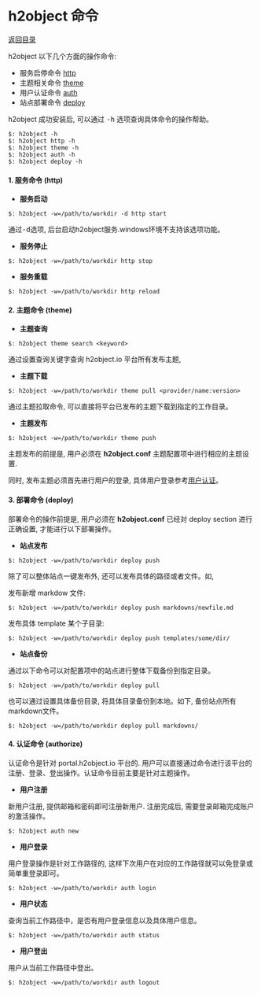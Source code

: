 h2object 命令
======

[返回目录](https://github.com/h2object/h2object/blob/master/doc/chinese/index.md) 

h2object 以下几个方面的操作命令:

  * 服务启停命令 [http](https://github.com/h2object/h2object/blob/master/doc/chinese/command.md#http) 
  * 主题相关命令 [theme](https://github.com/h2object/h2object/blob/master/doc/chinese/command.md#theme) 
  * 用户认证命令 [auth](https://github.com/h2object/h2object/blob/master/doc/chinese/command.md#auth) 
  * 站点部署命令 [deploy](https://github.com/h2object/h2object/blob/master/doc/chinese/command.md#deploy) 

h2object 成功安装后, 可以通过 <kbd>-h</kbd> 选项查询具体命令的操作帮助。

````
$: h2object -h
$: h2object http -h
$: h2object theme -h
$: h2object auth -h
$: h2object deploy -h
````

<a name="http"></a>
####  1. 服务命令 (http)

  * **服务启动**

  ````
  $: h2object -w=/path/to/workdir -d http start
  ````
通过<kbd>-d</kbd>选项, 后台启动h2object服务.windows环境不支持该选项功能。

  * **服务停止**

  ````
  $: h2object -w=/path/to/workdir http stop
  ````

  * **服务重载**

  ````
  $: h2object -w=/path/to/workdir http reload
  ````

<a name="theme"></a>
####  2. 主题命令 (theme)

  * **主题查询**

  ````
  $: h2object theme search <keyword>
  ````
通过设置查询关键字查询 h2object.io 平台所有发布主题, 

  * **主题下载**

  ````
  $: h2object -w=/path/to/workdir theme pull <provider/name:version>
  ````
通过主题拉取命令, 可以直接将平台已发布的主题下载到指定的工作目录。

  * **主题发布**

  ````
  $: h2object -w=/path/to/workdir theme push
  ````

主题发布的前提是, 用户必须在 **h2object.conf** 主题配置项中进行相应的主题设置. 

同时, 发布主题必须首先进行用户的登录, 具体用户登录参考[用户认证](/authorize.md)。


<a name="deploy"></a>
####  3. 部署命令 (deploy)

部署命令的操作前提是, 用户必须在 **h2object.conf** 已经对 deploy section 进行正确设置, 才能进行以下部署操作。

  * **站点发布**

  ````
  $: h2object -w=/path/to/workdir deploy push
  ````

除了可以整体站点一键发布外, 还可以发布具体的路径或者文件。如, 

发布新增 markdow 文件:

  ````
  $: h2object -w=/path/to/workdir deploy push markdowns/newfile.md
  ````

发布具体 template 某个子目录:

  ````
  $: h2object -w=/path/to/workdir deploy push templates/some/dir/
  ````

  * **站点备份**

通过以下命令可以对配置项中的站点进行整体下载备份到指定目录。

  ````
  $: h2object -w=/path/to/workdir deploy pull 
  ````

也可以通过设置具体备份目录, 将具体目录备份到本地。如下, 备份站点所有markdown文件。

  ````
  $: h2object -w=/path/to/workdir deploy pull markdowns/
  ````

<a name="auth"></a>
####  4. 认证命令 (authorize)

认证命令是针对 portal.h2object.io 平台的. 用户可以直接通过命令进行该平台的注册、登录、登出操作。认证命令目前主要是针对主题操作。

  * **用户注册**

新用户注册, 提供邮箱和密码即可注册新用户. 注册完成后, 需要登录邮箱完成账户的激活操作。

  ````
  $: h2object auth new
  ````  

  * **用户登录**

用户登录操作是针对工作路径的, 这样下次用户在对应的工作路径就可以免登录或简单重登录即可。
  
  ````
  $: h2object -w=/path/to/workdir auth login
  ````  

  * **用户状态**

查询当前工作路径中，是否有用户登录信息以及具体用户信息。
  
  ````
  $: h2object -w=/path/to/workdir auth status
  ````  

  * **用户登出**

用户从当前工作路径中登出。
  
  ````
  $: h2object -w=/path/to/workdir auth logout
  ````




